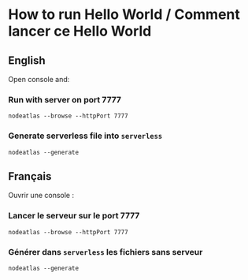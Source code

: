# How to run Hello World / Comment lancer ce Hello World #

## English ##

Open console and:

### Run with server on port 7777 ###

```
nodeatlas --browse --httpPort 7777
``` 

### Generate serverless file into `serverless` ###

```
nodeatlas --generate
``` 

## Français ##

Ouvrir une console :

### Lancer le serveur sur le port 7777 ###

```
nodeatlas --browse --httpPort 7777
``` 

### Générer dans `serverless` les fichiers sans serveur ###

```
nodeatlas --generate
``` 